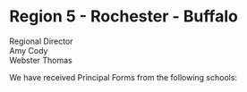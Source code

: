 # Region 5 - Rochester - Buffalo
Regional Director\
Amy Cody\
Webster Thomas 

We have received Principal Forms from the following schools:


